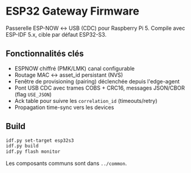 # ESP32 Gateway Firmware

Passerelle ESP-NOW ↔ USB (CDC) pour Raspberry Pi 5. Compile avec ESP-IDF 5.x, cible par défaut ESP32-S3.

## Fonctionnalités clés
- ESPNOW chiffré (PMK/LMK) canal configurable
- Routage MAC ↔ asset_id persistant (NVS)
- Fenêtre de provisioning (pairing) déclenchée depuis l'edge-agent
- Pont USB CDC avec trames COBS + CRC16, messages JSON/CBOR (flag `USE_JSON`)
- Ack table pour suivre les `correlation_id` (timeouts/retry)
- Propagation time-sync vers les devices

## Build
```bash
idf.py set-target esp32s3
idf.py build
idf.py flash monitor
```

Les composants communs sont dans `../common`.
